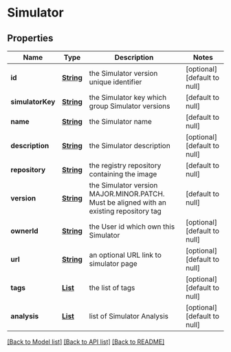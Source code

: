 # Simulator
## Properties

Name | Type | Description | Notes
------------ | ------------- | ------------- | -------------
**id** | [**String**](string.md) | the Simulator version unique identifier | [optional] [default to null]
**simulatorKey** | [**String**](string.md) | the Simulator key which group Simulator versions | [default to null]
**name** | [**String**](string.md) | the Simulator name | [default to null]
**description** | [**String**](string.md) | the Simulator description | [optional] [default to null]
**repository** | [**String**](string.md) | the registry repository containing the image | [default to null]
**version** | [**String**](string.md) | the Simulator version MAJOR.MINOR.PATCH. Must be aligned with an existing repository tag | [default to null]
**ownerId** | [**String**](string.md) | the User id which own this Simulator | [optional] [default to null]
**url** | [**String**](string.md) | an optional URL link to simulator page | [optional] [default to null]
**tags** | [**List**](string.md) | the list of tags | [optional] [default to null]
**analysis** | [**List**](SimulatorAnalysis.md) | list of Simulator Analysis | [optional] [default to null]

[[Back to Model list]](../README.md#documentation-for-models) [[Back to API list]](../README.md#documentation-for-api-endpoints) [[Back to README]](../README.md)

